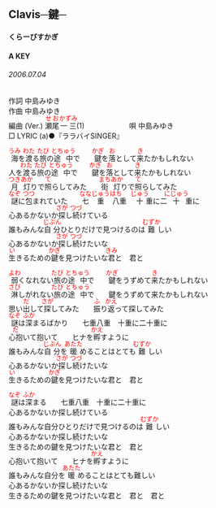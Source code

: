 <style type="text/css">
	ruby{
	    ruby-position: over;
	}
	ruby > rt{font-size: 12px;color:red;}
	p{font:16px;font-size: '楷体'}
</style>
## Clavis─鍵─
#### くらーびすかぎ
#### A KEY
###### 2006.07.04


作詞     中島みゆき　　　　　   
作曲      中島みゆき  　　　   
編曲 (Ver.) <ruby><rb>瀬尾</rb><rp>(</rp><rt>せお</rt><rp>)</rp></ruby><ruby><rb>一三</rb><rp>(</rp><rt>かずみ</rt><rp>)</rp></ruby>(1)　　　　　　
唄     中島みゆき     
□ LYRIC (a)●『ララバイSINGER』   
   
<ruby><rb>海</rb><rp>(</rp><rt>うみ</rt><rp>)</rp></ruby>を<ruby><rb>渡</rb><rp>(</rp><rt>わた</rt><rp>)</rp></ruby>る<ruby><rb>旅</rb><rp>(</rp><rt>たび</rt><rp>)</rp></ruby>の<ruby><rb>途中</rb><rp>(</rp><rt>とちゅう</rt><rp>)</rp></ruby>で　　<ruby><rb>鍵</rb><rp>(</rp><rt>かぎ</rt><rp>)</rp></ruby>を<ruby><rb>落</rb><rp>(</rp><rt>お</rt><rp>)</rp></ruby>として<ruby><rb>来</rb><rp>(</rp><rt>き</rt><rp>)</rp></ruby>たかもしれない   
人を<ruby><rb>渡</rb><rp>(</rp><rt>わた</rt><rp>)</rp></ruby>る<ruby><rb>旅</rb><rp>(</rp><rt>たび</rt><rp>)</rp></ruby>の<ruby><rb>途中</rb><rp>(</rp><rt>とちゅう</rt><rp>)</rp></ruby>で　　<ruby><rb>鍵</rb><rp>(</rp><rt>かぎ</rt><rp>)</rp></ruby>を<ruby><rb>落</rb><rp>(</rp><rt>お</rt><rp>)</rp></ruby>として<ruby><rb>来</rb><rp>(</rp><rt>き</rt><rp>)</rp></ruby>たかもしれない   
<ruby><rb>月灯</rb><rp>(</rp><rt>つきあか</rt><rp>)</rp></ruby>りで<ruby><rb>照</rb><rp>(</rp><rt>て</rt><rp>)</rp></ruby>らしてみた　　<ruby><rb>街灯</rb><rp>(</rp><rt>まちあか</rt><rp>)</rp></ruby>りで<ruby><rb>照</rb><rp>(</rp><rt>て</rt><rp>)</rp></ruby>らしてみた   
<ruby><rb>謎</rb><rp>(</rp><rt>なぞ</rt><rp>)</rp></ruby>に<ruby><rb>包</rb><rp>(</rp><rt>つつ</rt><rp>)</rp></ruby>まれていた　　<ruby><rb>七</rb><rp>(</rp><rt>なな</rt><rp>)</rp></ruby><ruby><rb>重</rb><rp>(</rp><rt>じゅう</rt><rp>)</rp></ruby><ruby><rb>八</rb><rp>(</rp><rt>はち</rt><rp>)</rp></ruby>重　<ruby><rb>十</rb><rp>(</rp><rt>じゅう</rt><rp>)</rp></ruby>重に二<ruby><rb>十</rb><rp>(</rp><rt>にじゅう</rt><rp>)</rp></ruby>重に   
心あるかないか<ruby><rb>探</rb><rp>(</rp><rt>さが</rt><rp>)</rp></ruby>し<ruby><rb>続</rb><rp>(</rp><rt>つづ</rt><rp>)</rp></ruby>けている   
誰もみんな<ruby><rb>自分</rb><rp>(</rp><rt>じぶん</rt><rp>)</rp></ruby>ひとりだけで見つけるのは<ruby><rb>難</rb><rp>(</rp><rt>むずか</rt><rp>)</rp></ruby>しい   
心あるかないか<ruby><rb>探</rb><rp>(</rp><rt>さが</rt><rp>)</rp></ruby>し<ruby><rb>続</rb><rp>(</rp><rt>つづ</rt><rp>)</rp></ruby>けたいな   
<ruby><rb>生</rb><rp>(</rp><rt>い</rt><rp>)</rp></ruby>きるための<ruby><rb>鍵</rb><rp>(</rp><rt>かぎ</rt><rp>)</rp></ruby>を見つけたいな<ruby><rb>君</rb><rp>(</rp><rt>きみ</rt><rp>)</rp></ruby>と　君と   
   
<ruby><rb>弱</rb><rp>(</rp><rt>よわ</rt><rp>)</rp></ruby>くなれない<ruby><rb>旅</rb><rp>(</rp><rt>たび</rt><rp>)</rp></ruby>の<ruby><rb>途中</rb><rp>(</rp><rt>とちゅう</rt><rp>)</rp></ruby>で　　<ruby><rb>鍵</rb><rp>(</rp><rt>かぎ</rt><rp>)</rp></ruby>をうずめて<ruby><rb>来</rb><rp>(</rp><rt>き</rt><rp>)</rp></ruby>たかもしれない   
<ruby><rb>淋</rb><rp>(</rp><rt>さび</rt><rp>)</rp></ruby>しがれない<ruby><rb>旅</rb><rp>(</rp><rt>たび</rt><rp>)</rp></ruby>の<ruby><rb>途中</rb><rp>(</rp><rt>とちゅう</rt><rp>)</rp></ruby>で　　鍵をうずめて来たかもしれない   
思い<ruby><rb>出</rb><rp>(</rp><rt>だ</rt><rp>)</rp></ruby>して<ruby><rb>探</rb><rp>(</rp><rt>さが</rt><rp>)</rp></ruby>してみた　　<ruby><rb>振</rb><rp>(</rp><rt>ふ</rt><rp>)</rp></ruby>り<ruby><rb>返</rb><rp>(</rp><rt>かえ</rt><rp>)</rp></ruby>って探してみた   
<ruby><rb>謎</rb><rp>(</rp><rt>なぞ</rt><rp>)</rp></ruby>は<ruby><rb>深</rb><rp>(</rp><rt>ふか</rt><rp>)</rp></ruby>まるばかり　　七重八重　十重に二十重に   
<ruby><rb>心抱</rb><rp>(</rp><rt>だ</rt><rp>)</rp></ruby>いて抱いて　　ヒナを<ruby><rb>孵</rb><rp>(</rp><rt>かえ</rt><rp>)</rp></ruby>すように   
誰もみんな<ruby><rb>自分</rb><rp>(</rp><rt>じぶん</rt><rp>)</rp></ruby>を<ruby><rb>暖</rb><rp>(</rp><rt>あたた</rt><rp>)</rp></ruby>めることはとても<ruby><rb>難</rb><rp>(</rp><rt>むずか</rt><rp>)</rp></ruby>しい   
心あるかないか<ruby><rb>探</rb><rp>(</rp><rt>さが</rt><rp>)</rp></ruby>し<ruby><rb>続</rb><rp>(</rp><rt>つづ</rt><rp>)</rp></ruby>けたいな   
<ruby><rb>生</rb><rp>(</rp><rt>い</rt><rp>)</rp></ruby>きるための<ruby><rb>鍵</rb><rp>(</rp><rt>かぎ</rt><rp>)</rp></ruby>を見つけたいな君と　君と   
   
<ruby><rb>謎</rb><rp>(</rp><rt>なぞ</rt><rp>)</rp></ruby>は<ruby><rb>深</rb><rp>(</rp><rt>ふか</rt><rp>)</rp></ruby>まる　　七重八重　十重に二十重に   
心あるかないか探し続けている   
誰もみんな自分ひとりだけで見つけるのは<ruby><rb>難</rb><rp>(</rp><rt>むずか</rt><rp>)</rp></ruby>しい   
心あるかないか探し続けたいな   
生きるための鍵を見つけたいな君と　君と   
心抱いて抱いて　　ヒナを<ruby><rb>孵</rb><rp>(</rp><rt>かえ</rt><rp>)</rp></ruby>すように   
誰もみんな自分を<ruby><rb>暖</rb><rp>(</rp><rt>あたた</rt><rp>)</rp></ruby>めることはとても難しい   
心あるかないか探し続けたいな   
生きるための鍵を見つけたいな君と　君と　君と   